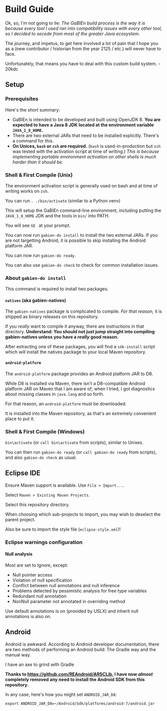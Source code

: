 # Build Guide

Ok, so, I'm not going to lie: _The GaBIEn build process is the way it is because every tool I used ran into compatibility issues with every other tool, so I decided to secede from most of the greater Java ecosystem._

The journey, and impetus, to get here involved a lot of pain that I hope you as a (new contributor / historian from the year 2125 / etc.) will never have to face. 

Unfortunately, that means you have to deal with this custom build system. \- 20kdc

## Setup

### Prerequisites

Here's the short summary:

* GaBIEn is intended to be developed and built using OpenJDK 8. **You are expected to have a Java 8 JDK located at the environment variable `JAVA_1_8_HOME`.**
* There are two external JARs that need to be installed explicitly. There's a command for this.
* **On Unices, `bash` or `zsh` are required.** (`bash` is used-in-production but `zsh` was tested with the activation script at time of writing.) _This is because implementing portable environment activation on other shells is much harder than it should be._

### Shell & First Compile (Unix)

The environment activation script is generally used on bash and at time of writing works on `zsh`.

You can run `. ./bin/activate` (similar to a Python venv)

This will setup the GaBIEn command-line environment, including putting the `JAVA_1_8_HOME` JDK and the tools in `bin/` into PATH.

You will see `GE ` at your prompt.

You can now run `gabien-do install` to install the two external JARs. If you are not targetting Android, it is possible to skip installing the Android platform JAR.

You can now run `gabien-do ready`.

You can also use `gabien-do check` to check for common installation issues.

### About `gabien-do install`

This command is required to install two packages.

#### `natives` (aka gabien-natives)

The `gabien-natives` package is complicated to compile. *For that reason,* it is shipped as binary releases on this repository.

If you _really_ want to compile it anyway, there are instructions in that directory. **Understand: You should not just jump straight into compiling gabien-natives unless you have a _really_ good reason.**

After extracting one of these packages, you will find a `sdk-install` script which will install the natives package to your local Maven repository.

#### `android-platform`

The `android-platform` package provides an Android platform JAR to D8.

While D8 is installed via Maven, there isn't a D8-compatible Android platform JAR on Maven that I am aware of; when I tried, I got diagnostics about missing classes in `java.lang` and so forth.

For that reason, an `android-platform` must be downloaded.

It is installed into the Maven repository, as that's an extremely convenient place to put it.

### Shell & First Compile (Windows)

`bin\activate` (or `call bin\activate` from scripts), similar to Unixes.

You can then run `gabien-do ready` (or `call gabien-do ready` from scripts), and also `gabien-do check` as usual.

## Eclipse IDE

Ensure Maven support is available. Use `File > Import...`.

Select `Maven > Existing Maven Projects`.

Select this repository directory.

When choosing which sub-projects to import, you may wish to deselect the parent project.

Also be sure to import the style file (`eclipse-style.xml`)!

### Eclipse warnings configuration

#### Null analysis

Most are set to Ignore, except:

* Null pointer access
* Violation of null specification
* Conflict between null annotations and null inference
* Problems detected by pessimistic analysis for free type variables
* Redundant null annotation
* NonNull parameter not annotated in overriding method

Use default annotations is on (provided by USLX) and inherit null annotations is also on.

## Android

Android is awkward. According to Android developer documentation, there are two methods of performing an Android build: The Gradle way and the manual way.

I have an axe to grind with Gradle

**Thanks to <https://github.com/REAndroid/ARSCLib>, I have now _almost_ completely removed any need to install the Android SDK from this repository.**

In any case, here's how you might set `ANDROID_JAR_D8`:

```
export ANDROID_JAR_D8=~/Android/Sdk/platforms/android-7/android.jar
```
